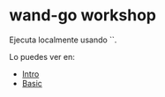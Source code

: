 # wand-go workshop

Ejecuta localmente usando ``.

Lo puedes ver en:

* [Intro](https://talks.godoc.org/github.com/theWando/wan-go-workshop/intro/basics.slide)
* [Basic](https://talks.godoc.org/github.com/theWando/wan-go-workshop/basics/basics.slide)

